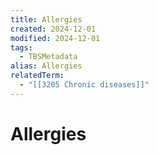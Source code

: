 ```yaml
---
title: Allergies
created: 2024-12-01
modified: 2024-12-01
tags:
  - TBSMetadata
alias: Allergies
relatedTerm:
  - "[[3205 Chronic diseases]]"
---
```

# Allergies
